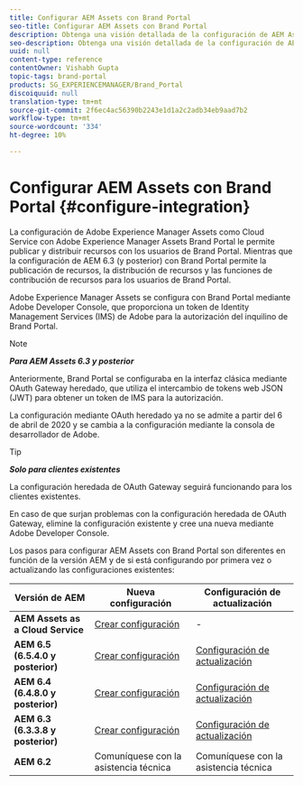 ```yaml
---
title: Configurar AEM Assets con Brand Portal
seo-title: Configurar AEM Assets con Brand Portal
description: Obtenga una visión detallada de la configuración de AEM Assets con Brand Portal.
seo-description: Obtenga una visión detallada de la configuración de AEM Assets con Brand Portal.
uuid: null
content-type: reference
contentOwner: Vishabh Gupta
topic-tags: brand-portal
products: SG_EXPERIENCEMANAGER/Brand_Portal
discoiquuid: null
translation-type: tm+mt
source-git-commit: 2f6ec4ac56390b2243e1d1a2c2adb34eb9aad7b2
workflow-type: tm+mt
source-wordcount: '334'
ht-degree: 10%

---
```



# Configurar AEM Assets con Brand Portal {#configure-integration}

La configuración de Adobe Experience Manager Assets como Cloud Service con Adobe Experience Manager Assets Brand Portal le permite publicar y distribuir recursos con los usuarios de Brand Portal. Mientras que la configuración de AEM 6.3 (y posterior) con Brand Portal permite la publicación de recursos, la distribución de recursos y las funciones de contribución de recursos para los usuarios de Brand Portal.

Adobe Experience Manager Assets se configura con Brand Portal mediante Adobe Developer Console, que proporciona un token de Identity Management Services (IMS) de Adobe para la autorización del inquilino de Brand Portal.

>[!NOTE]
>
>***Para AEM Assets 6.3 y posterior***
>
>Anteriormente, Brand Portal se configuraba en la interfaz clásica mediante OAuth Gateway heredado, que utiliza el intercambio de tokens web JSON (JWT) para obtener un token de IMS para la autorización.
>
>La configuración mediante OAuth heredado ya no se admite a partir del 6 de abril de 2020 y se cambia a la configuración mediante la consola de desarrollador de Adobe.


>[!TIP]
>
>***Solo para clientes existentes***
>
>La configuración heredada de OAuth Gateway seguirá funcionando para los clientes existentes.
>
>En caso de que surjan problemas con la configuración heredada de OAuth Gateway, elimine la configuración existente y cree una nueva mediante Adobe Developer Console.

Los pasos para configurar AEM Assets con Brand Portal son diferentes en función de la versión AEM y de si está configurando por primera vez o actualizando las configuraciones existentes:

| **Versión de AEM** | **Nueva configuración** | **Configuración de actualización** |
|---|---|---|
| **AEM Assets as a Cloud Service** | [Crear configuración](https://docs.adobe.com/content/help/en/experience-manager-cloud-service/assets/brand-portal/configure-aem-assets-with-brand-portal.html) | - |
| **AEM 6.5 (6.5.4.0 y posterior)** | [Crear configuración](https://docs.adobe.com/content/help/en/experience-manager-65/assets/brandportal/configure-aem-assets-with-brand-portal.html) | [Configuración de actualización](https://docs.adobe.com/content/help/en/experience-manager-65/assets/brandportal/configure-aem-assets-with-brand-portal.html#upgrade-integration-65) |
| **AEM 6.4 (6.4.8.0 y posterior)** | [Crear configuración](https://docs.adobe.com/content/help/en/experience-manager-64/assets/brandportal/configure-aem-assets-with-brand-portal.html) | [Configuración de actualización](https://docs.adobe.com/content/help/en/experience-manager-64/assets/brandportal/configure-aem-assets-with-brand-portal.html#upgrade-integration-64) |
| **AEM 6.3 (6.3.3.8 y posterior)** | [Crear configuración](https://helpx.adobe.com/experience-manager/6-3/assets/using/brand-portal-configuring-integration.html) | [Configuración de actualización](https://helpx.adobe.com/experience-manager/6-3/assets/using/brand-portal-configuring-integration.html#Upgradeconfiguration) |
| **AEM 6.2** | Comuníquese con la asistencia técnica | Comuníquese con la asistencia técnica |
